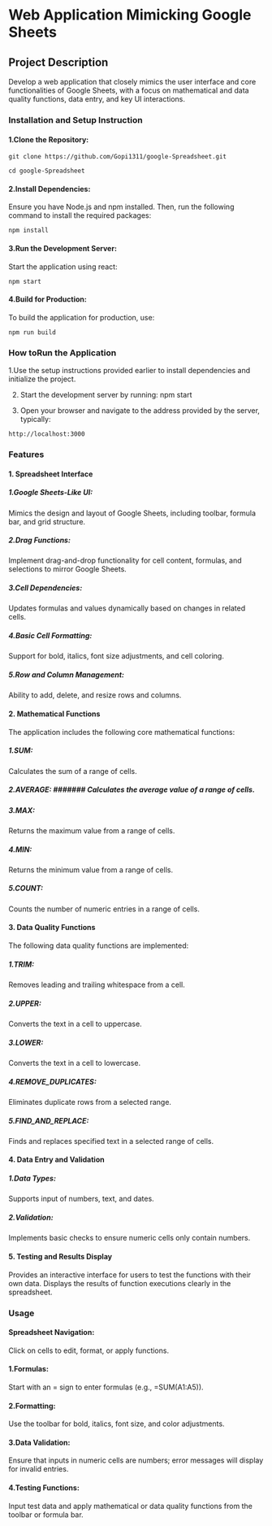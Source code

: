 # Web Application Mimicking Google Sheets

## Project Description

Develop a web application that closely mimics the user interface and core functionalities 
of Google Sheets, with a focus on mathematical and data quality functions, data entry, 
and key UI interactions.

### Installation and Setup Instruction

#### 1.Clone the Repository:

~~~
git clone https://github.com/Gopi1311/google-Spreadsheet.git
~~~

~~~
cd google-Spreadsheet
~~~

#### 2.Install Dependencies: 
  Ensure you have Node.js and npm installed. Then, run the following command to install the required packages:
~~~
npm install
~~~
#### 3.Run the Development Server: 
  Start the application using react:
~~~
npm start
~~~
#### 4.Build for Production:
To build the application for production, use:
~~~
npm run build
~~~

### How toRun the Application

1.Use the setup instructions provided earlier to install dependencies and initialize the project.

2. Start the development server by running: npm start
   
3. Open your browser and navigate to the address provided by the server, typically:
~~~
http://localhost:3000
~~~

### Features
#### 1. Spreadsheet Interface
##### 1.Google Sheets-Like UI:
Mimics the design and layout of Google Sheets, including toolbar, formula bar, and grid structure.
##### 2.Drag Functions:
Implement drag-and-drop functionality for cell content, formulas, and selections to mirror Google Sheets. 
##### 3.Cell Dependencies:
Updates formulas and values dynamically based on changes in related cells.   
##### 4.Basic Cell Formatting:
Support for bold, italics, font size adjustments, and cell coloring.  
##### 5.Row and Column Management:
Ability to add, delete, and resize rows and columns.

#### 2. Mathematical Functions
The application includes the following core mathematical functions:
##### 1.SUM: 
Calculates the sum of a range of cells.
##### 2.AVERAGE: ####### Calculates the average value of a range of cells.
##### 3.MAX:
Returns the maximum value from a range of cells.
##### 4.MIN: 
Returns the minimum value from a range of cells.
##### 5.COUNT: 
Counts the number of numeric entries in a range of cells.

#### 3. Data Quality Functions
  The following data quality functions are implemented:
##### 1.TRIM: 
Removes leading and trailing whitespace from a cell.
##### 2.UPPER: 
Converts the text in a cell to uppercase.
##### 3.LOWER: 
Converts the text in a cell to lowercase.
##### 4.REMOVE_DUPLICATES: 
Eliminates duplicate rows from a selected range.
##### 5.FIND_AND_REPLACE: 
Finds and replaces specified text in a selected range of cells.

#### 4. Data Entry and Validation
##### 1.Data Types:
Supports input of numbers, text, and dates.
##### 2.Validation:
Implements basic checks to ensure numeric cells only contain numbers.

#### 5. Testing and Results Display
Provides an interactive interface for users to test the functions with their own data.
Displays the results of function executions clearly in the spreadsheet.


### Usage
#### Spreadsheet Navigation:
Click on cells to edit, format, or apply functions.
#### 1.Formulas:
Start with an = sign to enter formulas (e.g., =SUM(A1:A5)).
#### 2.Formatting:
Use the toolbar for bold, italics, font size, and color adjustments.
#### 3.Data Validation:
Ensure that inputs in numeric cells are numbers; error messages will display for invalid entries.
#### 4.Testing Functions:
Input test data and apply mathematical or data quality functions from the toolbar or formula bar.

